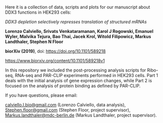 
Here it is a collection of data, scripts and plots for our manuscript about DDX3 functions in HEK293 cells:

*DDX3 depletion selectively represses translation of structured mRNAs*

**Lorenzo Calviello, Srivats Venkataramanan, Karol J Rogowski, Emanuel Wyler, Malvika Tejura, Bao Thai, Jacek Krol, Witold Filipowicz, Markus Landthaler, Stephen N Floor**

**biorXiv (2019)**, doi: https://doi.org/10.1101/589218

https://www.biorxiv.org/content/10.1101/589218v1


In this repository we included the post-processing analysis scripts for Ribo-seq, RNA-seq and PAR-CLIP experiments performed in HEK293 cells.
Part 1 deals with the initial analysis of gene expression changes, while Part 2 is focused on the analysis of protein binding as defined by PAR-CLIP.

If you have questions, please email:

calviello.l.bio@gmail.com (Lorenzo Calviello, data analysis),
Stephen.floor@gmail.com (Stephen Floor, project supervisor),
Markus.landthaler@mdc-berlin.de (Markus Landthaler, project supervisor).

